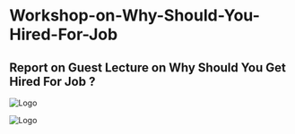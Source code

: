 # Workshop-on-Why-Should-You-Hired-For-Job


## Report on Guest Lecture on Why Should You Get Hired For Job ?

![Logo](https://github.com/yashraj9011/Workshop-on-Why-Should-You-Hired-For-Job-/blob/main/IMG_20231026_220307.jpg)

![Logo]()
